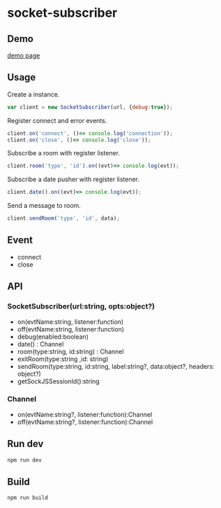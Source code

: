 socket-subscriber
=====================================

## Demo

[demo page](https://ehanlin.github.io/socket-subscriber/demo/index.html)

## Usage

Create a instance.
```js
var client = new SocketSubscriber(url, {debug:true});
```

Register connect and error events.
```js
client.on('connect', ()=> console.log('connection')); 
client.on('close', ()=> console.log('close'));
```

Subscribe a room with register listener.
```js
client.room('type', 'id').on((evt)=> console.log(evt));
```

Subscribe a date pusher with register listener.

```js
client.date().on((evt)=> console.log(evt));
``` 

Send a message to room.
```js
client.sendRoom('type', 'id', data);
```

## Event

* connect
* close

## API

### SocketSubscriber(url:string, opts:object?)

* on(evtName:string, listener:function)
* off(evtName:string, listener:function)
* debug(enabled:boolean)
* date() : Channel
* room(type:string, id:string) : Channel
* exitRoom(type:string ,id: string)
* sendRoom(type:string, id:string, label:string?, data:object?, headers: object?)
* getSockJSSessionId():string

### Channel

* on(evtName:string?, listener:function):Channel
* off(evtName:string?, listener:function):Channel

## Run dev

```sh
npm run dev
```

## Build

```sh
npm run build
```

